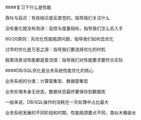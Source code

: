 ####复习下什么是性能

吞吐与延迟：有些结论是反直觉的，指导我们关注什么

没有量化就没有改进：监控与度量指标，指导我们怎么去入手

80/20原则：先优化性能瓶颈问题，指导我们如何去优化

过早的优化是万恶之源：指导我们要选择优化的时机

脱离场景谈性能都是耍流氓：指导我们对性能要求要符合实际

####DB/SQL优化是业务系统性能优化的核心

业务系统的分类：计算密集型、数据密集型

业务处理本身无状态，数据状态最终要保存到数据库

一般来说，DB/SQL操作的消耗在一次处理中占比最大

业务系统发展的不同阶段和时期，性能瓶颈要点不同，类似木桶装水